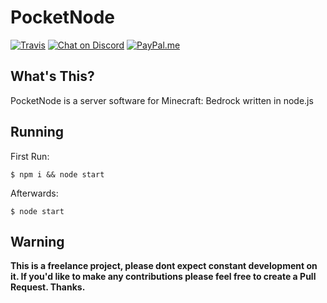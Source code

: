 # PocketNode
[![Travis](https://img.shields.io/travis/PocketNode/PocketNode/master.svg?style=for-the-badge)](https://travis-ci.org/PocketNode/PocketNode) [![Chat on Discord](https://img.shields.io/badge/Chat-On%20Discord-738BD7.svg?style=for-the-badge)](https://discord.gg/VT928ah) [![PayPal.me](https://img.shields.io/badge/Donate-PayPal.me-139EDD.svg?style=for-the-badge)](https://paypal.me/eDroiiid)

## What's This?
PocketNode is a server software for Minecraft: Bedrock written in node.js

## Running
First Run:
```
$ npm i && node start
```

Afterwards:
```
$ node start
```

## Warning
**This is a freelance project, please dont expect constant development on it. If you'd like to make any contributions please feel free to create a Pull Request. Thanks.**
